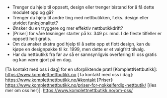 - Trenger du hjelp til oppsett, design eller trenger bistand for å få dette modulet opp og gå?
- Trenger du hjelp til andre ting med nettbutikken, f.eks. design eller utvidet funksjonalitet?
- Ønsker du en tryggere og mer effektiv nettbutikkdrift?
- [Priser] for våre løsninger starter på kr. 349 pr. mnd. I de fleste tilfeller er oppsett helt gratis.
- Om du ønsker ekstra god hjelp til å sette opp et flott design, kan du kjøpe en designpakke til kr. 1999, men dette er et valgfritt tilvalg.
- Har du nettbutikk fra før av så er sannsynligvis overføring til oss gratis og kan være gjort på en dag.

[Ta kontakt med oss i dag] for en uforpliktende prat!
[KomplettNettbutikk]: https://www.komplettnettbutikk.no
[Ta kontakt med oss i dag]:  https://www.komplettnettbutikk.no/#kontakt
[Priser]: https://www.komplettnettbutikk.no/priser-for-nokkelferdig-nettbutik/
[(les mer om oss her)]: https://www.komplettnettbutikk.no/om-oss/
